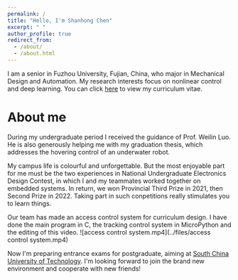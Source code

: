 ```yaml
---
permalink: /
title: "Hello, I'm Shanhong Chen"
excerpt: " "
author_profile: true
redirect_from: 
  - /about/
  - /about.html
---
```



I am a senior in Fuzhou University, Fujian, China, who major in Mechanical Design and Automation. My research interests focus on nonlinear control and deep learning. You can click [here](https://shannongsr.github.io/cv/) to view my curriculum vitae.

# About me
During my undergraduate period I received the guidance of Prof. Weilin Luo. He is also generously helping me with my graduation thesis, which addresses the hovering control of an underwater robot. 

My campus life is colourful and unforgettable. But the most enjoyable part for me must be the two experiences in National Undergraduate Electronics Design Contest, in which I and my teammates worked together on embedded systems. In return, we won Provincial Third Prize in 2021, then Second Prize in 2022. Taking part in such conpetitions really stimulates you to learn things.

Our team has made an access control system for curriculum design. I have done the main program in C, the tracking control system in MicroPython and the editing of this video.
![access control system.mp4](../files/access control system.mp4)

Now I'm preparing entrance exams for postgraduate, aiming at [South China University of Technology](https://www.scut.edu.cn/new/). I'm looking forward to join the brand new environment and cooperate with new friends!
